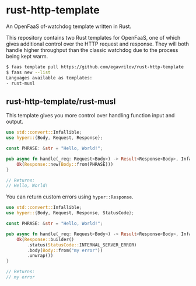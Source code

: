 # rust-http-template

An OpenFaaS of-watchdog template written in Rust.

This repository contains two Rust templates for OpenFaaS, one of which gives additional control over the HTTP request and response. They will both handle higher throughput than the classic watchdog due to the process being kept warm.

```sh
$ faas template pull https://github.com/egavrilov/rust-http-template
$ faas new --list
Languages available as templates:
- rust-musl
```

## rust-http-template/rust-musl

This template gives you more control over handling function input and output.

```Rust
use std::convert::Infallible;
use hyper::{Body, Request, Response};

const PHRASE: &str = "Hello, World!";

pub async fn handle(_req: Request<Body>) -> Result<Response<Body>, Infallible> {
    Ok(Response::new(Body::from(PHRASE)))
}

// Returns:
// Hello, World!
```

You can return custom errors using `hyper::Response`.

```Rust
use std::convert::Infallible;
use hyper::{Body, Request, Response, StatusCode};

const PHRASE: &str = "Hello, World!";

pub async fn handle(_req: Request<Body>) -> Result<Response<Body>, Infallible> {
    Ok(Response::builder()
        .status(StatusCode::INTERNAL_SERVER_ERROR)
        .body(Body::from("my error"))
        .unwrap())
}

// Returns:
// my error
```
